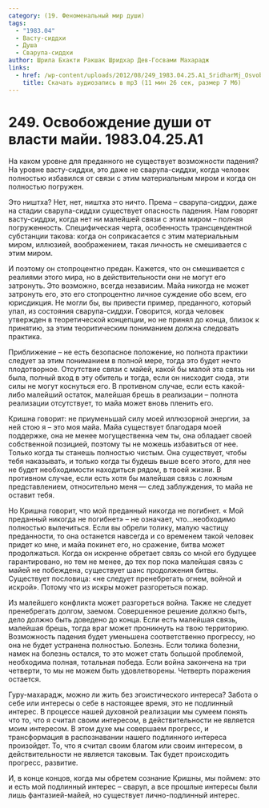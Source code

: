 ```yaml
---
category: (19. Феноменальный мир души)
tags:
  - "1983.04"
  - Васту-сиддхи
  - Душа
  - Сварупа-сиддхи
author: Шрила Бхакти Ракшак Шридхар Дев-Госвами Махарадж
links:
  - href: /wp-content/uploads/2012/08/249_1983.04.25.A1_SridharMj_Osvobojdenie_dushi_ot_vlasti_mayi.mp3
    title: Скачать аудиозапись в mp3 (11 мин 26 сек, размер 7 Мб)
---
```


# 249. Освобождение души от власти майи. 1983.04.25.A1

На каком уровне для преданного не существует возможности падения? На уровне васту-сиддхи, это даже не сварупа-сиддхи, когда человек полностью избавился от связи с этим материальным миром и когда он полностью погружен.

Это ништха? Нет, нет, ништха это ничто. Према – сварупа-сиддхи, даже на стадии сварупа-сиддхи существует опасность падения. Нам говорят васту-сиддхи, когда нет ни малейшей связи с этим миром – полная погруженность. Специфическая черта, особенность трансцендентной субстанции такова: когда он соприкасается с этим материальным миром, иллюзией, воображением, такая личность не смешивается с этим миром.

И поэтому он стопроцентно предан. Кажется, что он смешивается с реалиями этого мира, но в действительности они не могут его затронуть. Это возможно, всегда независим. Майа никогда не может затронуть его, это его стопроцентно личное суждение обо всем, его юрисдикция. Не могли бы, вы привести пример, преданного, который упал, из состояния сварупа-сиддхи. Говорится, когда человек утвержден в теоретической концепции, но не принял до конца, близок к принятию, за этим теоритическим пониманием должна следовать практика.

Приближение – не есть безопасное положение, но полнота практики следует за этим пониманием в полной мере, тогда это будет нечто плодотворное. Отсутствие связи с майей, какой бы малой эта связь ни была, полный вход в эту обитель и тогда, если он нисходит сюда, эти силы не могут коснуться его. В противном случае, если есть какой-либо малейший остаток, малейшая брешь в реализации – полнота реализации отсутствует, то майа может вновь пленить его.

Кришна говорит: не приуменьшай силу моей иллюзорной энергии, за ней стою я – это моя майа. Майа существует благодаря моей поддержке, она не менее могущественна чем ты, она обладает своей собственной позицией, поэтому ты не можешь избавиться от нее. Только когда ты станешь полностью чистым. Она существует, чтобы тебя наказывать, и только когда ты будешь выше всего этого, для нее не будет необходимости находиться рядом, в твоей жизни. В противном случае, если есть хотя бы малейшая связь с ложным представлением, относительно меня — след заблуждения, то майа не оставит тебя.

Но Кришна говорит, что мой преданный никогда не погибнет. « Мой преданный никогда не погибнет» – не означает, что…необходимо полностью вылечиться. Если вы обрели толику, малую частицу преданности, то она останется навсегда и со временем такой человек придет ко мне, и майа покинет его, но сражение, битва может продолжаться. Когда он искренне обретает связь со мной его будущее гарантировано, но тем не менее, до тех пор пока малейшая связь с майей не побеждена, существует шанс продолжения битвы. Существует пословица: «не следует пренебрегать огнем, войной и искрой». Потому что из искры может разгореться пожар.

Из малейшего конфликта может разгореться война. Также не следует пренебрегать долгом, заемом. Совершенное решение должно быть, дело должно быть доведено до конца. Если есть малейшая связь, малейшая брешь, тогда враг может проникнуть на твою территорию. Возможность падения будет уменьшена соответственно прогрессу, но она не будет устранена полностью. Болезнь. Если толика болезни, намек на болезнь остался, то это может стать большой проблемой, необходима полная, тотальная победа. Если война закончена на три четверти, то мы не можем быть удовлетворены. Четверть поражения остается.

Гуру-махарадж, можно ли жить без эгоистического интереса? Забота о себе или интересы о себе в настоящее время, это не подлинный интерес. В процессе нашей духовной реализации мы сумеем понять что то, что я считал своим интересом, в действительности не является моим интересом. В этом духе мы совершаем прогресс, и трансформация в распознавании нашего подлинного интереса произойдет. То, что я считал своим благом или своим интересом, в действительности не является таковым. Так будет происходить прогресс, развитие.

И, в конце концов, когда мы обретем сознание Кришны, мы поймем: это и есть мой подлинный интерес – сваруп, а все прошлые интересы были лишь фантазией-майей, но существует лично-подлинный интерес.


